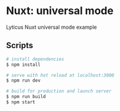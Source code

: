 # Nuxt: universal mode

Lyticus Nuxt universal mode example

## Scripts

``` bash
# install dependencies
$ npm install

# serve with hot reload at localhost:3000
$ npm run dev

# build for production and launch server
$ npm run build
$ npm start
```